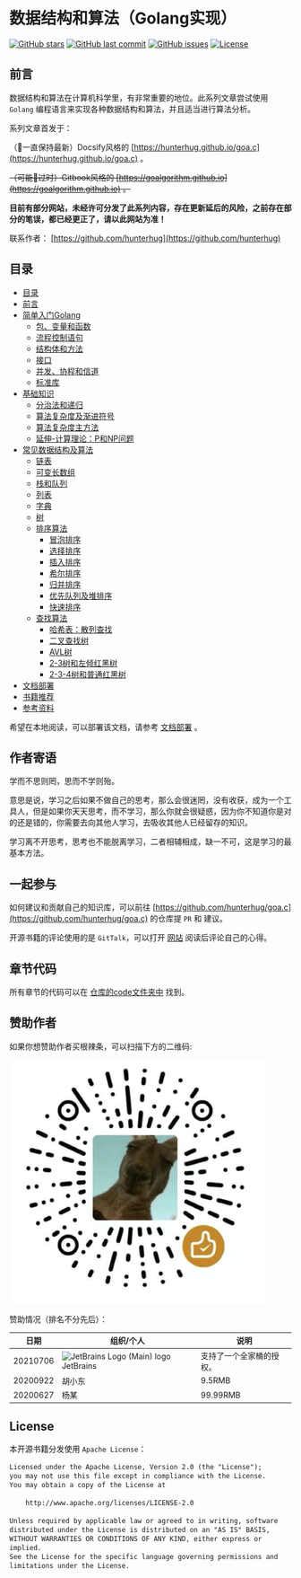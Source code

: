 # 数据结构和算法（Golang实现）

[![GitHub stars](https://img.shields.io/github/stars/hunterhug/goa.c.svg?style=social&label=Stars)](https://github.com/hunterhug/goa.c/stargazers)
[![GitHub last commit](https://img.shields.io/github/last-commit/hunterhug/goa.c.svg)](https://github.com/hunterhug/goa.c)
[![GitHub issues](https://img.shields.io/github/issues/hunterhug/goa.c.svg)](https://github.com/hunterhug/goa.c/issues)
[![License](https://img.shields.io/badge/license-Apache%202-4EB1BA.svg)](https://www.apache.org/licenses/LICENSE-2.0.html)

## 前言

数据结构和算法在计算机科学里，有非常重要的地位。此系列文章尝试使用 `Golang` 编程语言来实现各种数据结构和算法，并且适当进行算法分析。

系列文章首发于：

（🤔一直保持最新）Docsify风格的 [https://hunterhug.github.io/goa.c](https://hunterhug.github.io/goa.c) 。

 <del>（可能🍒过时）Gitbook风格的 [https://goalgorithm.github.io](https://goalgorithm.github.io) 。 </del>

**目前有部分网站，未经许可分发了此系列内容，存在更新延后的风险，之前存在部分的笔误，都已经更正了，请以此网站为准！**

联系作者： [https://github.com/hunterhug](https://github.com/hunterhug)

## 目录

* [目录](README.md)
* [前言](basic/before.md)
* [简单入门Golang](golang/README.md)
    * [包、变量和函数](golang/basic.md)
    * [流程控制语句](golang/logic.md)
    * [结构体和方法](golang/struct.md)
    * [接口](golang/interface.md)
    * [并发、协程和信道](golang/concurrent.md)
    * [标准库](golang/lib.md)
* [基础知识](basic/README.md)
    * [分治法和递归](basic/rescuvie.md)
    * [算法复杂度及渐进符号](basic/dregee.md)
    * [算法复杂度主方法](basic/master_method.md)
    * [延伸-计算理论：P和NP问题](basic/p.md)   
* [常见数据结构及算法](algorithm/README.md)
    * [链表](algorithm/link.md)
    * [可变长数组](algorithm/array_change.md)
    * [栈和队列](algorithm/stack_queues.md)
    * [列表](algorithm/list.md)
    * [字典](algorithm/dict.md)
    * [树](algorithm/tree.md)
    * [排序算法](algorithm/sort.md)
        * [冒泡排序](algorithm/sort/bubble_sort.md)
        * [选择排序](algorithm/sort/select_sort.md)
        * [插入排序](algorithm/sort/insert_sort.md)
        * [希尔排序](algorithm/sort/shell_sort.md)
        * [归并排序](algorithm/sort/merge_sort.md)
        * [优先队列及堆排序](algorithm/heaplike/heaps.md)
        * [快速排序](algorithm/sort/quick_sort.md)
    * [查找算法](algorithm/search.md)
        * [哈希表：散列查找](algorithm/search/hash_find.md)
        * [二叉查找树](algorithm/search/bs_tree.md)
        * [AVL树](algorithm/search/avl_tree.md)
        * [2-3树和左倾红黑树](algorithm/search/llrb_tree.md)
        * [2-3-4树和普通红黑树](algorithm/search/rb_tree.md)
* [文档部署](doc/install.md)
* [书籍推荐](doc/book.md)
* [参考资料](basic/refer.md)

希望在本地阅读，可以部署该文档，请参考 [文档部署](doc/install.md) 。

## 作者寄语

学而不思则罔，思而不学则殆。

意思是说，学习之后如果不做自己的思考，那么会很迷罔，没有收获，成为一个工具人，但是如果你天天思考，而不学习，那么你就会很疑惑，因为你不知道你是对的还是错的，你需要去向其他人学习，去吸收其他人已经留存的知识。

学习离不开思考，思考也不能脱离学习，二者相辅相成，缺一不可，这是学习的最基本方法。

## 一起参与

如何建议和贡献自己的知识库，可以前往 [https://github.com/hunterhug/goa.c](https://github.com/hunterhug/goa.c) 的仓库提 `PR` 和 建议。

开源书籍的评论使用的是 `GitTalk`，可以打开 [网站](https://hunterhug.github.io/goa.c) 阅读后评论自己的心得。

## 章节代码

所有章节的代码可以在 [仓库的code文件夹中](https://github.com/hunterhug/goa.c/tree/master/code) 找到。

## 赞助作者

如果你想赞助作者买根辣条，可以扫描下方的二维码:

![/weixin.png](./picture/weixin.png)

赞助情况（排名不分先后）：

| 日期 | 组织/个人 | 说明 |
| ----- | ------- | ------- |
| 20210706 |   ![JetBrains Logo (Main) logo](https://resources.jetbrains.com/storage/products/company/brand/logos/jb_beam.png) JetBrains |    支持了一个全家桶的授权。     |
| 20200922 |    胡小东  |   9.5RMB      |
| 20200627 |    杨某  |   99.99RMB      |


## License

本开源书籍分发使用 `Apache License`：

```
Licensed under the Apache License, Version 2.0 (the "License");
you may not use this file except in compliance with the License.
You may obtain a copy of the License at

    http://www.apache.org/licenses/LICENSE-2.0

Unless required by applicable law or agreed to in writing, software
distributed under the License is distributed on an "AS IS" BASIS,
WITHOUT WARRANTIES OR CONDITIONS OF ANY KIND, either express or implied.
See the License for the specific language governing permissions and
limitations under the License.
```
